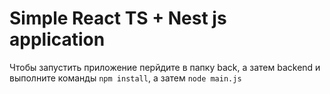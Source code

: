 # Simple React TS + Nest js application

Чтобы запустить приложение перйдите в папку back, а затем backend и выполните команды `npm install`, а затем `node main.js`

